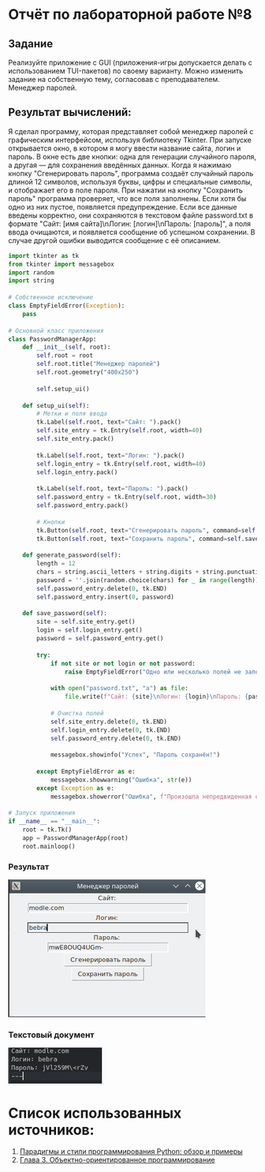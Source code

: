 # Отчёт по лабораторной работе №8

## Задание
Реализуйте приложение с GUI (приложения-игры допускается делать с использованием TUI-пакетов) по своему варианту. Можно изменить задание на собственную тему, согласовав с преподавателем. Менеджер паролей.
## Результат вычислений: 
Я сделал программу, которая представляет собой менеджер паролей с графическим интерфейсом, используя библиотеку Tkinter. При запуске открывается окно, в котором я могу ввести название сайта, логин и пароль. В окне есть две кнопки: одна для генерации случайного пароля, а другая — для сохранения введённых данных. Когда я нажимаю кнопку "Сгенерировать пароль", программа создаёт случайный пароль длиной 12 символов, используя буквы, цифры и специальные символы, и отображает его в поле пароля. При нажатии на кнопку "Сохранить пароль" программа проверяет, что все поля заполнены. Если хотя бы одно из них пустое, появляется предупреждение. Если все данные введены корректно, они сохраняются в текстовом файле password.txt в формате "Сайт: [имя сайта]\nЛогин: [логин]\nПароль: [пароль]", а поля ввода очищаются, и появляется сообщение об успешном сохранении. В случае другой ошибки выводится сообщение с её описанием.
``` Python
import tkinter as tk
from tkinter import messagebox
import random
import string

# Собственное исключение
class EmptyFieldError(Exception):
    pass

# Основной класс приложения
class PasswordManagerApp:
    def __init__(self, root):
        self.root = root
        self.root.title("Менеджер паролей")
        self.root.geometry("400x250")

        self.setup_ui()

    def setup_ui(self):
        # Метки и поля ввода
        tk.Label(self.root, text="Сайт: ").pack()
        self.site_entry = tk.Entry(self.root, width=40)
        self.site_entry.pack()

        tk.Label(self.root, text="Логин: ").pack()
        self.login_entry = tk.Entry(self.root, width=40)
        self.login_entry.pack()

        tk.Label(self.root, text="Пароль: ").pack()
        self.password_entry = tk.Entry(self.root, width=30)
        self.password_entry.pack()

        # Кнопки
        tk.Button(self.root, text="Сгенерировать пароль", command=self.generate_password).pack()
        tk.Button(self.root, text="Сохранить пароль", command=self.save_password).pack()

    def generate_password(self):
        length = 12
        chars = string.ascii_letters + string.digits + string.punctuation
        password = ''.join(random.choice(chars) for _ in range(length))
        self.password_entry.delete(0, tk.END)
        self.password_entry.insert(0, password)

    def save_password(self):
        site = self.site_entry.get()
        login = self.login_entry.get()
        password = self.password_entry.get()

        try:
            if not site or not login or not password:
                raise EmptyFieldError("Одно или несколько полей не заполнены!")

            with open("password.txt", "a") as file:
                file.write(f"Сайт: {site}\nЛогин: {login}\nПароль: {password}\n---\n")

            # Очистка полей
            self.site_entry.delete(0, tk.END)
            self.login_entry.delete(0, tk.END)
            self.password_entry.delete(0, tk.END)

            messagebox.showinfo("Успех", "Пароль сохранён!")

        except EmptyFieldError as e:
            messagebox.showwarning("Ошибка", str(e))
        except Exception as e:
            messagebox.showerror("Ошибка", f"Произошла непредвиденная ошибка: {e}")

# Запуск приложения
if __name__ == "__main__":
    root = tk.Tk()
    app = PasswordManagerApp(root)
    root.mainloop()
```
### Результат
![](https://github.com/manabreako/python/blob/main/lab8/Screenshot_20250417_133635.png)
### Текстовый документ
![](https://github.com/manabreako/python/blob/main/lab8/Screenshot_20250417_133702.png)


# Список использованных источников: 
1) [Парадигмы и стили программирования Python: обзор и примеры](https://sky.pro/wiki/python/paradigmy-i-stili-programmirovaniya-python-obzor-i-primery/)
2) [Глава 3. Объектно-ориентированное программирование](https://metanit.com/python/tutorial/)
